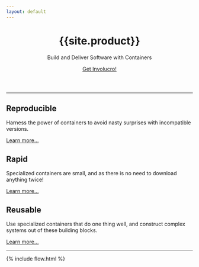 ```yaml
---
layout: default
---
```


<header class="jumbotron hero-spacer">
  <h1><i class="fa fa-envelope-o"></i> {{site.product}}</h1>
  <p>Build and Deliver Software with Containers</p>
  <p><a class="btn btn-primary btn-large" href="{{site.baseurl}}/get/">
    <i class="fa fa-cloud-download"></i>
    Get Involucro!
  </a></p>
</header>

<hr>

<div class="row">
  <div class="col-md-4 col-sm-12">
    <h2>Reproducible</h2>
    <p>Harness the power of containers to avoid nasty surprises with incompatible versions.</p>
    <p><a href="{{site.baseurl}}/about#reproducible">Learn more...</a></p>
  </div>

  <div class="col-md-4 col-sm-12">
    <h2>Rapid</h2>
    <p>Specialized containers are small, and as there is no need to download anything twice!</p>
    <p><a href="{{site.baseurl}}/about/#rapid">Learn more...</a></p>
  </div>

  <div class="col-md-4 col-sm-12">
    <h2>Reusable</h2>
    <p>Use specialized containers that do one thing well, and construct complex systems out of these building blocks.</p>
    <p><a href="{{site.baseurl}}/about#reusable">Learn more...</a></p>
  </div>

  <div class="col-sm-12">
    <hr>
  </div>

  <div class="col-md-6">
    {% include flow.html %}
  </div>
  <div class="col-md-6">

  </div>
</div>
